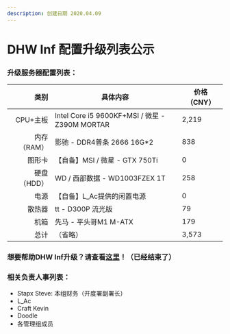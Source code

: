 ```yaml
---
description: 创建日期 2020.04.09
---
```


# DHW Inf 配置升级列表公示

### 升级服务器配置列表：

|      类别 | 具体内容                                         | 价格（CNY） |
| ------: | -------------------------------------------- | ------- |
|  CPU+主板 | Intel Core i5 9600KF+MSI / 微星 - Z390M MORTAR | 2,219   |
| 内存（RAM） | 影驰 - DDR4普条 2666 16G\*2                      | 838     |
|     图形卡 | 【自备】MSI / 微星 - GTX 750Ti                     | 0       |
| 硬盘（HDD） | WD / 西部数据 - WD1003FZEX 1T                    | 258     |
|      电源 | 【自备】L\_Ac提供的闲置电源                             | 0       |
|     散热器 | tt - D300P 流光版                               | 79      |
|      机箱 | 先马 - 平头哥M1 M-ATX                             | 179     |
|      总计 | （省略）                                         | ‭3,573‬ |

### 想要帮助DHW Inf升级？请查看[这里](inf-updating.md)！（已经结束了）

### 相关负责人事列表：

* Stapx Steve: 本组财务（开度署副署长）
* L\_Ac
* Craft Kevin
* Doodle
* 各管理组成员

